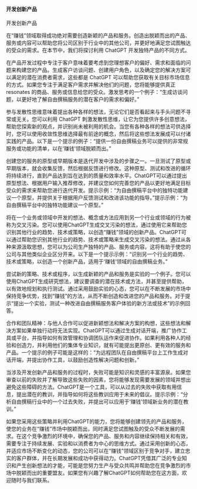 #### 开发创新产品

开发创新产品

在“赚钱”领域取得成功绝对需要创造新颖的产品和服务。创造出脱颖而出的产品、服务或内容可以帮助您将公司区别于行业中的其他公司，并更好地满足您试图触达的受众的需求。在本节中，我们将探讨利用 ChatGPT 开发独特产品的不同方式。

在产品开发过程中专注于客户意味着要考虑到您理想客户的偏好、需求和面临的问题来构建您的产品。生成客户访谈问题、创建用户角色，以及确定您的解决方案可以满足的潜在消费者需求，这些都是 ChatGPT 可以帮助您获取有关目标市场信息的方式。如果您专注于满足客户需求并解决他们的问题，您将能够提供真正 resonates 的商品、服务或信息给您的受众。激发思考的一个例子：“生成访谈问题，以更好地了解自由撰稿服务的潜在客户的需求和偏好。”

参与发散性思维意味着提出各种各样的想法，无论它们是否看起来与手头问题不寻常或无关。您可以利用 ChatGPT 刺激发散性思维，让它为您提供许多创意想法，帮助您探索新的观点，并识别尚未被利用的机会。当您有各种各样的想法可供选择时，您可以使用收敛性思维选择最有前途的概念，然后将这些想法发展成可以付诸实践的产品。以下是一个提示的例子：“提供一份自由撰稿业务可以提供的非常规服务或功能的清单，以在‘赚钱’领域脱颖而出。”

创建您的服务的原型或早期版本是迭代开发中涉及的步骤之一。一旦测试了原型或早期版本，就会收集反馈，然后根据反馈进行修改。这种原型、测试和改进的循环将持续进行，直到产品达到旨在达到的质量和效率水平。ChatGPT可以通过提出原型想法、根据用户输入推荐修改，并建议您如何完善您的产品以更好地满足目标受众的需求来帮助您进行迭代开发。提示示例：“为自由撰稿平台中的独特功能建议一个原型，并提供关于根据用户反馈测试和改进该功能的指导。”提示示例：“为自由撰稿平台中的独特功能建议一个原型。”

将在一个业务或领域中开发的想法、概念或方法应用到另一个行业或领域的行为被称为交叉污染。您可以使用ChatGPT生成交叉污染的想法，通过使用它来帮助您识别其他行业的趋势、技术或策略，以创造“赚钱”领域的创新产品。ChatGPT可以通过帮助您识别其他行业的趋势、技术或策略来生成交叉污染的想法。通过从各种来源汲取思想，您可以为公司生产独特的产品、服务或内容。这将有助于使您的公司与其他类似企业区分开来。以下是一个提示示例：“识别另一个行业的趋势、技术或策略，以创造一个创新产品，适用于‘赚钱’领域的自由撰稿业务。”

尝试新的策略、技术或程序，以生成新颖的产品和服务是实验的一个例子。您可以使用ChatGPT生成研究想法，建议要调查的潜在技术或方法，并甚至提供帮助，以有效地规划和执行测试。通过采用鼓励实验的心态，您可以在不断发展的市场中保持竞争优势，找到“赚钱”的方法，从而不断创造和改进您的产品和服务。对于提示“提出一个实验，测试一种改进自由撰稿服务客户体验的新方法或技术”的示例回答。

合作和团队精神：与他人合作可以促进新颖想法和解决方案的构想，这些想法和解决方案如果单独行动将无法实现。ChatGPT可以通过生成对话开端，推广协作工具或平台，并指导如何有效管理和协调团队运作来促进协作。如果利用各种人的经验和创造力，并利用他们的集体专业知识，就有可能提出更原创、更有效的服务和产品。一个提示的例子可能是这样的：“为远程团队在自由撰稿平台上工作生成对话开端，并提出协作工具，以鼓励创造性解决问题和创新。”

当涉及开发创新产品和服务的过程时，失败可能是知识和灵感的丰富源泉。如果您审查以前的失败并了解导致这些失败的因素，您将能够发现需要发展的领域并想出避免这些障碍的方法。ChatGPT是一个工具，可以从过去的失败中获取有用信息，提出潜在的教训，并指导如何将这些教训应用于未来的倡议。提示示例：“分析自由撰稿行业中的一个过去失败，并提出可以应用于‘赚钱’领域新业务的潜在教训。”

如果您采用这些策略并利用ChatGPT的能力，您将能够创建领先的产品和服务，使您的业务在“赚钱”市场中脱颖而出，同时满足您试图触及的受众不断发展的需求。在这个竞争激烈的环境中，确保您的产品、服务和内容继续保持相关和有效，需要专注于持续发展、实验和以消费者为中心的思维方式。通过采用创新的心态，并适应市场不断变化的动态，您的公司可以在“赚钱”领域区别于竞争对手，建立忠实的客户群体，并在长期发展和成功中获得动力。ChatGPT凭借其广泛的专业知识和产生创新想法的才能，可能是您努力生产与受众共鸣并帮助您在竞争激烈的市场中脱颖而出的重要盟友。如果您有兴趣了解ChatGPT如何帮助您在这方面，欢迎随时与我们联系。
